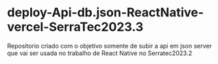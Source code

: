 # deploy-Api-db.json-ReactNative-vercel-SerraTec2023.3
Repositorio criado com o objetivo somente de subir a api em json server que vai ser usada no trabalho de React Native no Serratec2023.2
